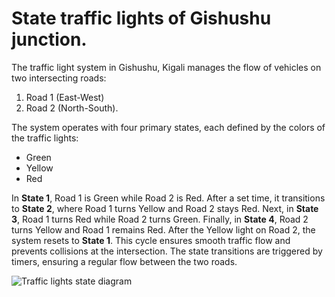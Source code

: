 # State traffic lights of Gishushu junction.
The traffic light system in Gishushu, Kigali manages the flow of vehicles on two intersecting roads:
1. Road 1 (East-West) 
2. Road 2 (North-South).
   
The system operates with four primary states, each defined by the colors of the traffic lights:
- Green
- Yellow
- Red
  
 In **State 1**, Road 1 is Green while Road 2 is Red. After a set time, it transitions to **State 2**, where Road 1 turns Yellow and Road 2 stays Red. Next, in **State 3**, Road 1 turns Red while Road 2 turns Green.
 Finally, in **State 4**, Road 2 turns Yellow and Road 1 remains Red. After the Yellow light on Road 2, the system resets to **State 1**. This cycle ensures smooth traffic flow and prevents collisions at the intersection. The state transitions are triggered by timers, ensuring a regular flow between the two roads.

![Traffic lights state diagram](/Gishush-traffic.png)
